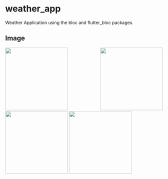# weather_app

Weather Application using the bloc and flutter_bloc packages.
## Image

<p float="center", align="justify ">
<img src="https://user-images.githubusercontent.com/22581967/172359693-46ccef50-2252-481c-ac9c-3c1ef60a1581.jpg" width="200" />

<img src="https://user-images.githubusercontent.com/22581967/172359675-cd0db804-daf4-4b3a-b05b-5acc01313fba.jpg" width="200" />

<img src="https://user-images.githubusercontent.com/22581967/172359684-7b7f6814-a311-4609-8ded-157ab61b97ba.jpg" width="200" />

<img src="https://user-images.githubusercontent.com/22581967/172359689-c6fd75d7-63fc-4e89-828c-f824c41ad93e.jpg" width="200" />

</p>
